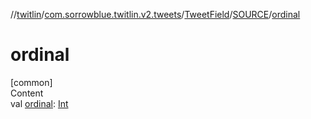 //[twitlin](../../../index.md)/[com.sorrowblue.twitlin.v2.tweets](../../index.md)/[TweetField](../index.md)/[SOURCE](index.md)/[ordinal](ordinal.md)



# ordinal  
[common]  
Content  
val [ordinal](ordinal.md): [Int](https://kotlinlang.org/api/latest/jvm/stdlib/kotlin/-int/index.html)  



